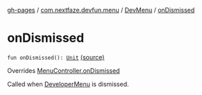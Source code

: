 [gh-pages](../../index.md) / [com.nextfaze.devfun.menu](../index.md) / [DevMenu](index.md) / [onDismissed](./on-dismissed.md)

# onDismissed

`fun onDismissed(): `[`Unit`](https://kotlinlang.org/api/latest/jvm/stdlib/kotlin/-unit/index.html) [(source)](https://github.com/NextFaze/dev-fun/tree/master/devfun-menu/src/main/java/com/nextfaze/devfun/menu/DeveloperMenu.kt#L159)

Overrides [MenuController.onDismissed](../-menu-controller/on-dismissed.md)

Called when [DeveloperMenu](../-developer-menu/index.md) is dismissed.

